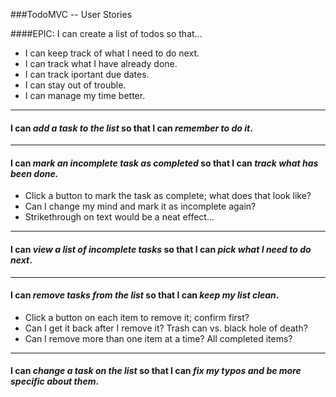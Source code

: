 ###TodoMVC -- User Stories

####EPIC: I can create a list of todos so that...

* I can keep track of what I need to do next.
* I can track what I have already done.
* I can track iportant due dates.
* I can stay out of trouble.
* I can manage my time better.



----

#### I can _add a task to the list_ so that I can _remember to do it_.

----

#### I can _mark an incomplete task as completed_ so that I can _track what has been done._

* Click a button to mark the task as complete; what does that look like?
* Can I change my mind and mark it as incomplete again?
* Strikethrough on text would be a neat effect...

----

#### I can _view a list of incomplete tasks_ so that I can _pick what I need to do next_.

----

#### I can _remove tasks from the list_ so that I can _keep my list clean_.

* Click a button on each item to remove it; confirm first?
* Can I get it back after I remove it? Trash can vs. black hole of death?
* Can I remove more than one item at a time? All completed items?
----

#### I can _change a task on the list_ so that I can _fix my typos and be more specific about them_.
